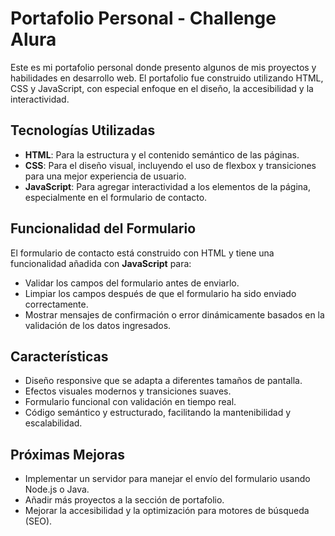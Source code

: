 # Portafolio Personal - Challenge Alura

Este es mi portafolio personal donde presento algunos de mis proyectos y habilidades en desarrollo web. El portafolio fue construido utilizando HTML, CSS y JavaScript, con especial enfoque en el diseño, la accesibilidad y la interactividad.

## Tecnologías Utilizadas

- **HTML**: Para la estructura y el contenido semántico de las páginas.
- **CSS**: Para el diseño visual, incluyendo el uso de flexbox y transiciones para una mejor experiencia de usuario.
- **JavaScript**: Para agregar interactividad a los elementos de la página, especialmente en el formulario de contacto.

## Funcionalidad del Formulario

El formulario de contacto está construido con HTML y tiene una funcionalidad añadida con **JavaScript** para:

- Validar los campos del formulario antes de enviarlo.
- Limpiar los campos después de que el formulario ha sido enviado correctamente.
- Mostrar mensajes de confirmación o error dinámicamente basados en la validación de los datos ingresados.

## Características

- Diseño responsive que se adapta a diferentes tamaños de pantalla.
- Efectos visuales modernos y transiciones suaves.
- Formulario funcional con validación en tiempo real.
- Código semántico y estructurado, facilitando la mantenibilidad y escalabilidad.

## Próximas Mejoras

- Implementar un servidor para manejar el envío del formulario usando Node.js o Java.
- Añadir más proyectos a la sección de portafolio.
- Mejorar la accesibilidad y la optimización para motores de búsqueda (SEO).

